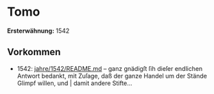 # Tomo

**Ersterwähnung:** 1542

## Vorkommen
- 1542: [jahre/1542/README.md](../jahre/1542/README.md) – ganz gnädigſt
ſih dieſer endlichen Antwort bedankt, mit Zuſage, daß
der ganze Handel um der Stände Glimpf willen, und |
damit andere Stifte...
